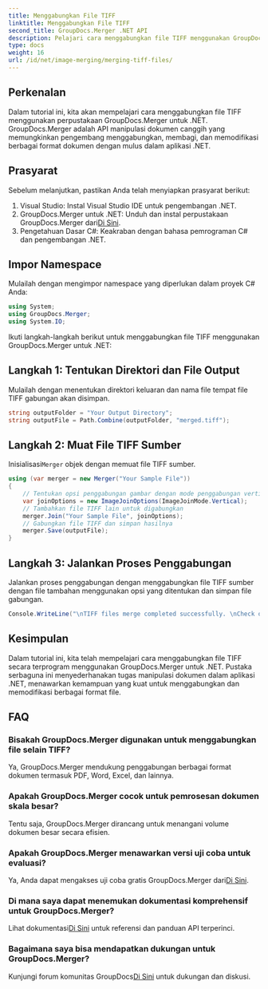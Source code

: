 ```yaml
---
title: Menggabungkan File TIFF
linktitle: Menggabungkan File TIFF
second_title: GroupDocs.Merger .NET API
description: Pelajari cara menggabungkan file TIFF menggunakan GroupDocs.Merger untuk .NET. Gabungkan, pisahkan, dan ubah dokumen dengan lancar dalam aplikasi .NET Anda.
type: docs
weight: 16
url: /id/net/image-merging/merging-tiff-files/
---
```

## Perkenalan
Dalam tutorial ini, kita akan mempelajari cara menggabungkan file TIFF menggunakan perpustakaan GroupDocs.Merger untuk .NET. GroupDocs.Merger adalah API manipulasi dokumen canggih yang memungkinkan pengembang menggabungkan, membagi, dan memodifikasi berbagai format dokumen dengan mulus dalam aplikasi .NET.
## Prasyarat
Sebelum melanjutkan, pastikan Anda telah menyiapkan prasyarat berikut:
1. Visual Studio: Instal Visual Studio IDE untuk pengembangan .NET.
2. GroupDocs.Merger untuk .NET: Unduh dan instal perpustakaan GroupDocs.Merger dari[Di Sini](https://releases.groupdocs.com/merger/net/).
3. Pengetahuan Dasar C#: Keakraban dengan bahasa pemrograman C# dan pengembangan .NET.

## Impor Namespace
Mulailah dengan mengimpor namespace yang diperlukan dalam proyek C# Anda:
```csharp
using System; 
using GroupDocs.Merger;
using System.IO;
```

Ikuti langkah-langkah berikut untuk menggabungkan file TIFF menggunakan GroupDocs.Merger untuk .NET:
## Langkah 1: Tentukan Direktori dan File Output
Mulailah dengan menentukan direktori keluaran dan nama file tempat file TIFF gabungan akan disimpan.
```csharp
string outputFolder = "Your Output Directory";
string outputFile = Path.Combine(outputFolder, "merged.tiff");
```
## Langkah 2: Muat File TIFF Sumber
 Inisialisasi`Merger` objek dengan memuat file TIFF sumber.
```csharp
using (var merger = new Merger("Your Sample File"))
{
    // Tentukan opsi penggabungan gambar dengan mode penggabungan vertikal
    var joinOptions = new ImageJoinOptions(ImageJoinMode.Vertical);
    // Tambahkan file TIFF lain untuk digabungkan
    merger.Join("Your Sample File", joinOptions);
    // Gabungkan file TIFF dan simpan hasilnya
    merger.Save(outputFile);
}
```
## Langkah 3: Jalankan Proses Penggabungan
Jalankan proses penggabungan dengan menggabungkan file TIFF sumber dengan file tambahan menggunakan opsi yang ditentukan dan simpan file gabungan.
```csharp
Console.WriteLine("\nTIFF files merge completed successfully. \nCheck output in {0}", outputFolder);
```

## Kesimpulan
Dalam tutorial ini, kita telah mempelajari cara menggabungkan file TIFF secara terprogram menggunakan GroupDocs.Merger untuk .NET. Pustaka serbaguna ini menyederhanakan tugas manipulasi dokumen dalam aplikasi .NET, menawarkan kemampuan yang kuat untuk menggabungkan dan memodifikasi berbagai format file.

## FAQ
### Bisakah GroupDocs.Merger digunakan untuk menggabungkan file selain TIFF?
Ya, GroupDocs.Merger mendukung penggabungan berbagai format dokumen termasuk PDF, Word, Excel, dan lainnya.
### Apakah GroupDocs.Merger cocok untuk pemrosesan dokumen skala besar?
Tentu saja, GroupDocs.Merger dirancang untuk menangani volume dokumen besar secara efisien.
### Apakah GroupDocs.Merger menawarkan versi uji coba untuk evaluasi?
 Ya, Anda dapat mengakses uji coba gratis GroupDocs.Merger dari[Di Sini](https://releases.groupdocs.com/).
### Di mana saya dapat menemukan dokumentasi komprehensif untuk GroupDocs.Merger?
 Lihat dokumentasi[Di Sini](https://reference.groupdocs.com/merger/net/) untuk referensi dan panduan API terperinci.
### Bagaimana saya bisa mendapatkan dukungan untuk GroupDocs.Merger?
 Kunjungi forum komunitas GroupDocs[Di Sini](https://forum.groupdocs.com/c/merger/32) untuk dukungan dan diskusi.